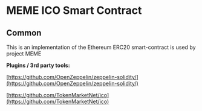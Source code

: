 # MEME ICO Smart Contract

## Common

This is an implementation of the Ethereum ERC20 smart-contract is used by project MEME

<b>Plugins / 3rd party tools:</b>

[https://github.com/OpenZeppelin/zeppelin-solidity/](https://github.com/OpenZeppelin/zeppelin-solidity/)

[https://github.com/TokenMarketNet/ico](https://github.com/TokenMarketNet/ico)